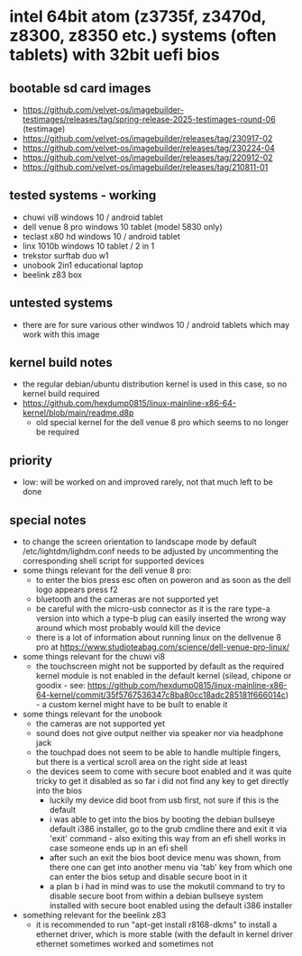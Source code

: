 # intel 64bit atom (z3735f, z3470d, z8300, z8350 etc.) systems (often tablets) with 32bit uefi bios

## bootable sd card images

- https://github.com/velvet-os/imagebuilder-testimages/releases/tag/spring-release-2025-testimages-round-06 (testimage)
- https://github.com/velvet-os/imagebuilder/releases/tag/230917-02
- https://github.com/velvet-os/imagebuilder/releases/tag/230224-04
- https://github.com/velvet-os/imagebuilder/releases/tag/220912-02
- https://github.com/velvet-os/imagebuilder/releases/tag/210811-01

## tested systems - working

- chuwi vi8 windows 10 / android tablet
- dell venue 8 pro windows 10 tablet (model 5830 only)
- teclast x80 hd windows 10 / android tablet
- linx 1010b windows 10 tablet / 2 in 1
- trekstor surftab duo w1
- unobook 2in1 educational laptop
- beelink z83 box

## untested systems

- there are for sure various other windwos 10 / android tablets which may work with this image

## kernel build notes

- the regular debian/ubuntu distribution kernel is used in this case, so no kernel build required
- https://github.com/hexdump0815/linux-mainline-x86-64-kernel/blob/main/readme.d8p
  - old special kernel for the dell venue 8 pro which seems to no longer be required

## priority

- low: will be worked on and improved rarely, not that much left to be done

## special notes

- to change the screen orientation to landscape mode by default /etc/lightdm/lighdm.conf needs to be adjusted by uncommenting the corresponding shell script for supported devices
- some things relevant for the dell venue 8 pro:
  - to enter the bios press esc often on poweron and as soon as the dell logo appears press f2
  - bluetooth and the cameras are not supported yet
  - be careful with the micro-usb connector as it is the rare type-a version into which a type-b plug can easily inserted the wrong way around which most probably would kill the device
  - there is a lot of information about running linux on the dellvenue 8 pro at https://www.studioteabag.com/science/dell-venue-pro-linux/
- some things relevant for the chuwi vi8
  - the touchscreen might not be supported by default as the required kernel module is not enabled in the default kernel (silead, chipone or goodix - see: https://github.com/hexdump0815/linux-mainline-x86-64-kernel/commit/35f5767536347c8ba80cc18adc285181f666014c) - a custom kernel might have to be built to enable it
- some things relevant for the unobook
  - the cameras are not supported yet
  - sound does not give output neither via speaker nor via headphone jack
  - the touchpad does not seem to be able to handle multiple fingers, but there is a vertical scroll area on the right side at least
  - the devices seem to come with secure boot enabled and it was quite tricky to get it disabled as so far i did not find any key to get directly into the bios
    - luckily my device did boot from usb first, not sure if this is the default
    - i was able to get into the bios by booting the debian bullseye default i386 installer, go to the grub cmdline there and exit it via 'exit' command - also exiting this way from an efi shell works in case someone ends up in an efi shell
    - after such an exit the bios boot device menu was shown, from there one can get into another menu via 'tab' key from which one can enter the bios setup and disable secure boot in it
    - a plan b i had in mind was to use the mokutil command to try to disable secure boot from within a debian bullseye system installed with secure boot enabled using the default i386 installer
- something relevant for the beelink z83
  - it is recommended to run "apt-get install r8168-dkms" to install a ethernet driver, which is more stable (with the default in kernel driver ethernet sometimes worked and sometimes not
